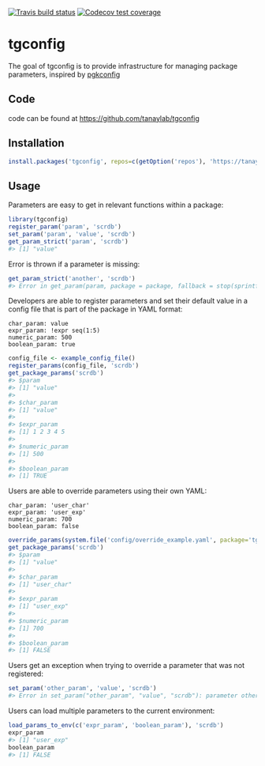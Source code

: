 <!-- badges: start -->

[![Travis build
status](https://travis-ci.com/tanaylab/tgconfig.svg?branch=master)](https://travis-ci.org/tanaylab/tgconfig)
[![Codecov test
coverage](https://codecov.io/gh/tanaylab/tgconfig/branch/master/graph/badge.svg)](https://codecov.io/gh/tanaylab/tgconfig?branch=master)
<!-- badges: end -->

tgconfig
========

The goal of tgconfig is to provide infrastructure for managing package
parameters, inspired by [pgkconfig](https://github.com/r-lib/pkgconfig)

Code
----

code can be found at
<a href="https://github.com/tanaylab/tgconfig" class="uri">https://github.com/tanaylab/tgconfig</a>

Installation
------------

``` r
install.packages('tgconfig', repos=c(getOption('repos'), 'https://tanaylab.github.io/repo'))
```

Usage
-----

Parameters are easy to get in relevant functions within a package:

``` r
library(tgconfig)
register_param('param', 'scrdb')
set_param('param', 'value', 'scrdb')
get_param_strict('param', 'scrdb')
#> [1] "value"
```

Error is thrown if a parameter is missing:

``` r
get_param_strict('another', 'scrdb')
#> Error in get_param(param, package = package, fallback = stop(sprintf("there is no parameter \"%s\" in package \"%s\"", : there is no parameter "another" in package "scrdb"
```

Developers are able to register parameters and set their default value
in a config file that is part of the package in YAML format:

    char_param: value
    expr_param: !expr seq(1:5)
    numeric_param: 500
    boolean_param: true

``` r
config_file <- example_config_file()
register_params(config_file, 'scrdb')
get_package_params('scrdb')
#> $param
#> [1] "value"
#> 
#> $char_param
#> [1] "value"
#> 
#> $expr_param
#> [1] 1 2 3 4 5
#> 
#> $numeric_param
#> [1] 500
#> 
#> $boolean_param
#> [1] TRUE
```

Users are able to override parameters using their own YAML:

    char_param: 'user_char'
    expr_param: 'user_exp'
    numeric_param: 700
    boolean_param: false

``` r
override_params(system.file('config/override_example.yaml', package='tgconfig'), package='scrdb')
get_package_params('scrdb')
#> $param
#> [1] "value"
#> 
#> $char_param
#> [1] "user_char"
#> 
#> $expr_param
#> [1] "user_exp"
#> 
#> $numeric_param
#> [1] 700
#> 
#> $boolean_param
#> [1] FALSE
```

Users get an exception when trying to override a parameter that was not
registered:

``` r
set_param('other_param', 'value', 'scrdb')
#> Error in set_param("other_param", "value", "scrdb"): parameter other_param is not registered in package "scrdb"
```

Users can load multiple parameters to the current environment:

``` r
load_params_to_env(c('expr_param', 'boolean_param'), 'scrdb')
expr_param
#> [1] "user_exp"
boolean_param
#> [1] FALSE
```
